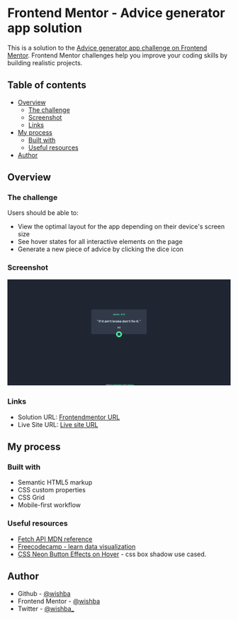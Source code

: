# Frontend Mentor - Advice generator app solution

This is a solution to the [Advice generator app challenge on Frontend Mentor](https://www.frontendmentor.io/challenges/advice-generator-app-QdUG-13db). Frontend Mentor challenges help you improve your coding skills by building realistic projects.

## Table of contents

-   [Overview](#overview)
    -   [The challenge](#the-challenge)
    -   [Screenshot](#screenshot)
    -   [Links](#links)
-   [My process](#my-process)
    -   [Built with](#built-with)
    -   [Useful resources](#useful-resources)
-   [Author](#author)

## Overview

### The challenge

Users should be able to:

-   View the optimal layout for the app depending on their device's screen size
-   See hover states for all interactive elements on the page
-   Generate a new piece of advice by clicking the dice icon

### Screenshot

<img src="Screenshot.png">

### Links

-   Solution URL: [Frontendmentor URL](https://www.frontendmentor.io/solutions/advice-generator-app-with-fetch-api--ny2ZfCCxb)
-   Live Site URL: [Live site URL](https://wishba.github.io/advice-generator-app-main/)

## My process

### Built with

-   Semantic HTML5 markup
-   CSS custom properties
-   CSS Grid
-   Mobile-first workflow

### Useful resources

-   [Fetch API MDN reference](https://developer.mozilla.org/en-US/docs/Web/API/Fetch_API/Using_Fetch)
-   [Freecodecamp - learn data visualization](https://www.freecodecamp.org/learn/data-visualization/#json-apis-and-ajax)
-   [CSS Neon Button Effects on Hover](https://youtu.be/R3KpvmS19GQ?t=200) - css box shadow use cased.

## Author

-   Github - [@wishba](https://github.com/wishba/)
-   Frontend Mentor - [@wishba](https://www.frontendmentor.io/profile/wishba)
-   Twitter - [@wishba\_](https://twitter.com/wishba_)
